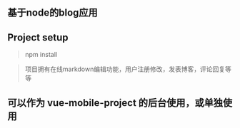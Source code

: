 ## 基于node的blog应用
## Project setup
>npm install

>项目拥有在线markdown编辑功能，用户注册修改，发表博客，评论回复等等
##  可以作为 vue-mobile-project 的后台使用，或单独使用
